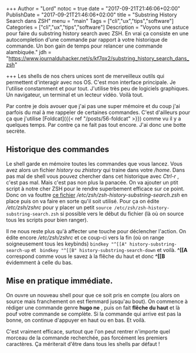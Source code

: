 +++
Author = "Lord"
notoc = true
date = "2017-09-21T21:46:06+02:00"
PublishDate = "2017-09-21T21:46:06+02:00"
title = "Substring History Search dans ZSH"
menu = "main"
Tags = ["cli","ux","tips","software"]
Categories = ["cli","ux","tips","software"]
Description = "Voyons une astuce pour faire du substring history search avec ZSH. En vrai ça consiste en une autocompletion d'une commande par rapport à votre historique de commande. Un bon gain de temps pour relancer une commande alambiquée."
jdh = "https://www.journalduhacker.net/s/kf7qx2/substring_history_search_dans_zsh" 

+++
Les shells de nos chers unices sont de merveilleux outils qui permettent d'interagir avec nos OS. C'est mon interface principale. Je l'utilise constamment et pour tout. J'utilise très peu de logiciels graphiques. Un navigateur, un terminal et un lecteur vidéo. Voilà tout.

Par contre je dois avouer que j'ai pas une super mémoire et du coup j'ai parfois du mal à me rappeler de certaines commandes. C'est d'ailleurs pour ça que j'utilise [Foldcat]({{< ref "/posts/56-foldcat" >}}) comme vu il y a quelques temps. Par contre ça ne fait pas tout encore. J'ai donc une botte secrète.

## Historique des commandes
Le shell garde en mémoire toutes les commandes que vous lancez. Vous avez alors un fichier *history* ou *zhistory* qui traine dans votre */home*. Dans pas mal de shell vous pouvez chercher dans cet historique avec *Ctrl-r* , c'est pas mal. Mais c'est pas non plus la panacée. On va ajouter un ptit script à notre cher ZSH pour le rendre superbement efficace sur ce point.
Donc on va fouttre [ce fichier](/static/zsh-history-substring-search.zsh) */etc/zsh/zsh-history-substring-search.zsh* en place puis on va faire en sorte qu'il soit utilisé. Pour ça on édite */etc/zsh/zshrc* pour y placer un petit ```source /etc/zsh/zsh-history-substring-search.zsh``` si possible vers le début du fichier (là où on source tous les scripts pour bien ranger). 

Il ne nous reste plus qu'à affecter une touche pour déclencher l'action. On édite encore */etc/zsh/zshrc* et ce coup-ci vers la fin (où on range soigneusement tous les keybinds) ```bindkey "^[[A" history-substring-search-up``` et ``` bindkey "^[[B" history-substring-search-down``` et voilà. **^[[A** correspond comme vous le savez à la flêche du haut et donc **^[[B** évidemment à celle du bas.

## Mise en pratique immédiate.
On ouvre un nouveau shell pour que ce soit pris en compte (ou alors on source mais franchement on est flemmard jusqu'au bout). On commence à rédiger une commande genre **hugo ne** , puis on fait **flêche du haut** et là pouf votre commande se complète. Si la commande qui arrive est pas la bonne, on continue d'appuyer en haut ou en bas. Et voilà.

C'est vraiment efficace, surtout que l'on peut rentrer n'importe quel morceau de la commande recherchée, pas forcément les premiers caractères. Ça mériterait d'être dans tous les shells par défaut !
